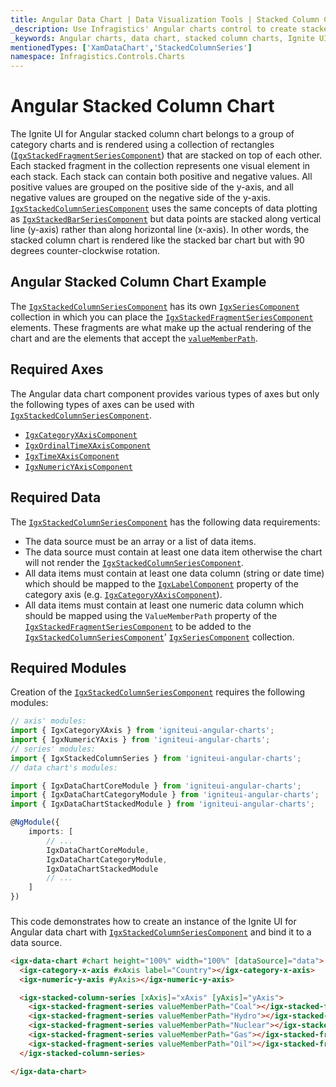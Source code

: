 ```yaml
---
title: Angular Data Chart | Data Visualization Tools | Stacked Column Chart | Data Binding | Infragistics
_description: Use Infragistics' Angular charts control to create stacked column charts. Learn about our Ignite UI for Angular graph types!
_keywords: Angular charts, data chart, stacked column charts, Ignite UI for Angular, Infragistics
mentionedTypes: ['XamDataChart','StackedColumnSeries']
namespace: Infragistics.Controls.Charts
---
```


# Angular Stacked Column Chart

The Ignite UI for Angular stacked column chart belongs to a group of category charts and is rendered using a collection of rectangles ([`IgxStackedFragmentSeriesComponent`]({environment:dvApiBaseUrl}/products/ignite-ui-angular/api/docs/typescript/latest/classes/igxstackedfragmentseriescomponent.html)) that are stacked on top of each other. Each stacked fragment in the collection represents one visual element in each stack. Each stack can contain both positive and negative values. All positive values are grouped on the positive side of the y-axis, and all negative values are grouped on the negative side of the y-axis. [`IgxStackedColumnSeriesComponent`]({environment:dvApiBaseUrl}/products/ignite-ui-angular/api/docs/typescript/latest/classes/igxstackedcolumnseriescomponent.html) uses the same concepts of data plotting as [`IgxStackedBarSeriesComponent`]({environment:dvApiBaseUrl}/products/ignite-ui-angular/api/docs/typescript/latest/classes/igxstackedbarseriescomponent.html) but data points are stacked along vertical line (y-axis) rather than along horizontal line (x-axis). In other words, the stacked column chart is rendered like the stacked bar chart but with 90 degrees counter-clockwise rotation.

## Angular Stacked Column Chart Example

<code-view style="height: 500px"
           data-demos-base-url="{environment:dvDemosBaseUrl}"
           iframe-src="{environment:dvDemosBaseUrl}/charts/data-chart-type-stacked-column-series"
           alt="Angular Stacked Column Chart Example"
           github-src="charts/data-chart/type-stacked-column-series">
</code-view>

<div class="divider--half"></div>

The [`IgxStackedColumnSeriesComponent`]({environment:dvApiBaseUrl}/products/ignite-ui-angular/api/docs/typescript/latest/classes/igxstackedcolumnseriescomponent.html) has its own [`IgxSeriesComponent`]({environment:dvApiBaseUrl}/products/ignite-ui-angular/api/docs/typescript/latest/classes/igxseriescomponent.html) collection in which you can place the [`IgxStackedFragmentSeriesComponent`]({environment:dvApiBaseUrl}/products/ignite-ui-angular/api/docs/typescript/latest/classes/igxstackedfragmentseriescomponent.html) elements. These fragments are what make up the actual rendering of the chart and are the elements that accept the [`valueMemberPath`]({environment:dvApiBaseUrl}/products/ignite-ui-angular/api/docs/typescript/latest/classes/igxstackedfragmentseriescomponent.html#valuememberpath).

## Required Axes

The Angular data chart component provides various types of axes but only the following types of axes can be used with [`IgxStackedColumnSeriesComponent`]({environment:dvApiBaseUrl}/products/ignite-ui-angular/api/docs/typescript/latest/classes/igxstackedcolumnseriescomponent.html).

-   [`IgxCategoryXAxisComponent`]({environment:dvApiBaseUrl}/products/ignite-ui-angular/api/docs/typescript/latest/classes/igxcategoryxaxiscomponent.html)
-   [`IgxOrdinalTimeXAxisComponent`]({environment:dvApiBaseUrl}/products/ignite-ui-angular/api/docs/typescript/latest/classes/igxordinaltimexaxiscomponent.html)
-   [`IgxTimeXAxisComponent`]({environment:dvApiBaseUrl}/products/ignite-ui-angular/api/docs/typescript/latest/classes/igxtimexaxiscomponent.html)
-   [`IgxNumericYAxisComponent`]({environment:dvApiBaseUrl}/products/ignite-ui-angular/api/docs/typescript/latest/classes/igxnumericyaxiscomponent.html)

## Required Data

The [`IgxStackedColumnSeriesComponent`]({environment:dvApiBaseUrl}/products/ignite-ui-angular/api/docs/typescript/latest/classes/igxstackedcolumnseriescomponent.html) has the following data requirements:

-   The data source must be an array or a list of data items.
-   The data source must contain at least one data item otherwise the chart will not render the [`IgxStackedColumnSeriesComponent`]({environment:dvApiBaseUrl}/products/ignite-ui-angular/api/docs/typescript/latest/classes/igxstackedcolumnseriescomponent.html).
-   All data items must contain at least one data column (string or date time) which should be mapped to the [`IgxLabelComponent`]({environment:dvApiBaseUrl}/products/ignite-ui-angular/api/docs/typescript/latest/classes/igxlabelcomponent.html) property of the category axis (e.g. [`IgxCategoryXAxisComponent`]({environment:dvApiBaseUrl}/products/ignite-ui-angular/api/docs/typescript/latest/classes/igxcategoryxaxiscomponent.html)).
-   All data items must contain at least one numeric data column which should be mapped using the `ValueMemberPath` property of the [`IgxStackedFragmentSeriesComponent`]({environment:dvApiBaseUrl}/products/ignite-ui-angular/api/docs/typescript/latest/classes/igxstackedfragmentseriescomponent.html) to be added to the [`IgxStackedColumnSeriesComponent`]({environment:dvApiBaseUrl}/products/ignite-ui-angular/api/docs/typescript/latest/classes/igxstackedcolumnseriescomponent.html)' [`IgxSeriesComponent`]({environment:dvApiBaseUrl}/products/ignite-ui-angular/api/docs/typescript/latest/classes/igxseriescomponent.html) collection.

## Required Modules

Creation of the [`IgxStackedColumnSeriesComponent`]({environment:dvApiBaseUrl}/products/ignite-ui-angular/api/docs/typescript/latest/classes/igxstackedcolumnseriescomponent.html) requires the following modules:

```ts
// axis' modules:
import { IgxCategoryXAxis } from 'igniteui-angular-charts';
import { IgxNumericYAxis } from 'igniteui-angular-charts';
// series' modules:
import { IgxStackedColumnSeries } from 'igniteui-angular-charts';
// data chart's modules:

import { IgxDataChartCoreModule } from 'igniteui-angular-charts';
import { IgxDataChartCategoryModule } from 'igniteui-angular-charts';
import { IgxDataChartStackedModule } from 'igniteui-angular-charts';

@NgModule({
    imports: [
        // ...
        IgxDataChartCoreModule,
        IgxDataChartCategoryModule,
        IgxDataChartStackedModule
        // ...
    ]
})
```

### 

This code demonstrates how to create an instance of the Ignite UI for Angular data chart with [`IgxStackedColumnSeriesComponent`]({environment:dvApiBaseUrl}/products/ignite-ui-angular/api/docs/typescript/latest/classes/igxstackedcolumnseriescomponent.html) and bind it to a data source.

```html
<igx-data-chart #chart height="100%" width="100%" [dataSource]="data">
  <igx-category-x-axis #xAxis label="Country"></igx-category-x-axis>
  <igx-numeric-y-axis #yAxis></igx-numeric-y-axis>

  <igx-stacked-column-series [xAxis]="xAxis" [yAxis]="yAxis">
    <igx-stacked-fragment-series valueMemberPath="Coal"></igx-stacked-fragment-series>
    <igx-stacked-fragment-series valueMemberPath="Hydro"></igx-stacked-fragment-series>
    <igx-stacked-fragment-series valueMemberPath="Nuclear"></igx-stacked-fragment-series>
    <igx-stacked-fragment-series valueMemberPath="Gas"></igx-stacked-fragment-series>
    <igx-stacked-fragment-series valueMemberPath="Oil"></igx-stacked-fragment-series>
  </igx-stacked-column-series>

</igx-data-chart>
```
